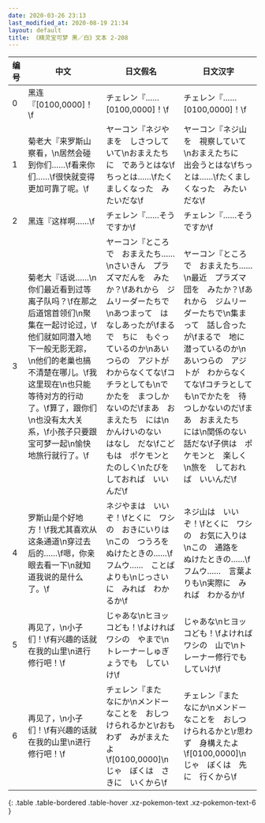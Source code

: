 ```yaml
---
date: 2020-03-26 23:13
last_modified_at: 2020-08-19 21:34
layout: default
title: 《精灵宝可梦 黑／白》文本 2-208
---
```

| 编号 | 中文 | 日文假名 | 日文汉字 |
| ---- | ---- | ---- | --- |
| 0 | 黑连『[0100,0000]！\f | チェレン『……[0100,0000]！\f | チェレン『……[0100,0000]！\f |
| 1 | 菊老大『来罗斯山察看，\n居然会碰到你们……\f看来你们……\f很快就变得更加可靠了呢。\f | ヤーコン『ネジやまを　しさつしていて\nおまえたちに　であうとはな\fちっとは……\fたくましくなった　みたいだな\f | ヤーコン『ネジ山を　視察していて\nおまえたちに　出会うとはな\fちっとは……\fたくましくなった　みたいだな\f |
| 2 | 黑连『这样啊……\f | チェレン『……そうですか\f | チェレン『……そうですか\f |
| 3 | 菊老大『话说……\n你们最近看到过等离子队吗？\f在那之后道馆首领们\n聚集在一起讨论过，\f他们就如同潜入地下一般无影无踪，\n他们的老巢也搞不清楚在哪儿。\f我这里现在\n也只能等待对方的行动了。\f算了，跟你们\n也没有太大关系，\f小孩子只要跟宝可梦一起\n愉快地旅行就行了。\f | ヤーコン『ところで　おまえたち……\nさいきん　プラズマだんを　みたか？\fあれから　ジムリーダーたちで\nあつまって　はなしあったが\fまるで　ちに　もぐっているのか\nあいつらの　アジトが　わからなくてな\fコチラとしても\nでかたを　まつしかないのだ\fまあ　おまえたち　には\nかんけいのない　はなし　だな\fこどもは　ポケモンと　たのしく\nたびを　しておれば　いいんだ\f | ヤーコン『ところで　おまえたち……\n最近　プラズマ団を　みたか？\fあれから　ジムリーダーたちで\n集まって　話し合ったが\fまるで　地に　潜っているのか\nあいつらの　アジトが　わからなくてな\fコチラとしても\nでかたを　待つしかないのだ\fまあ　おまえたち　には\n関係のない　話だな\f子供は　ポケモンと　楽しく\n旅を　しておれば　いいんだ\f |
| 4 | 罗斯山是个好地方！\f我尤其喜欢从这条通道\n穿过去后的……\f嗯，你亲眼去看一下\n就知道我说的是什么了。\f | ネジやまは　いいぞ！\fとくに　ワシの　おきにいりは\nこの　つうろを　ぬけたときの……\fフムウ……　ことばよりも\nじっさいに　みれば　わかるか\f | ネジ山は　いいぞ！\fとくに　ワシの　お気に入りは\nこの　通路を　ぬけたときの……\fフムウ……　言葉よりも\n実際に　みれば　わかるか\f |
| 5 | 再见了，\n小子们！\f有兴趣的话就在我的山里\n进行修行吧！\f | じゃあな\nヒヨッコども！\fよければ　ワシの　やまで\nトレーナーしゅぎょうでも　していけ\f | じゃあな\nヒヨッコども！\fよければ　ワシの　山で\nトレーナー修行でも　していけ\f |
| 6 | 再见了，\n小子们！\f有兴趣的话就在我的山里\n进行修行吧！\f | チェレン『また　なにか\nメンドーなことを　おしつけられるかと\rおもわず　みがまえたよ\f[0100,0000]\nじゃ　ぼくは　さきに　いくから\f | チェレン『また　なにか\nメンドーなことを　おしつけられるかと\r思わず　身構えたよ\f[0100,0000]\nじゃ　ぼくは　先に　行くから\f |
{: .table .table-bordered .table-hover .xz-pokemon-text .xz-pokemon-text-6 }